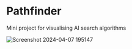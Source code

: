 # Pathfinder
Mini project for visualising AI search algorithms

![Screenshot 2024-04-07 195147](https://github.com/CanOpener/pathfinder/assets/9440166/47f1356a-399b-403c-8873-d4470a308d81)
